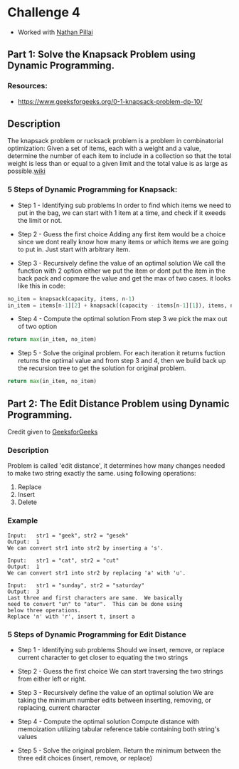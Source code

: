 # Challenge 4
* Worked with [Nathan Pillai](https://github.com/natepill/Graph-Theory/tree/master/Challenges)

## Part 1: Solve the Knapsack Problem using Dynamic Programming.

### Resources:
* https://www.geeksforgeeks.org/0-1-knapsack-problem-dp-10/

## Description
The knapsack problem or rucksack problem is a problem in combinatorial optimization: Given a set of items, each with a weight and a value, determine the number of each item to include in a collection so that the total weight is less than or equal to a given limit and the total value is as large as possible.[wiki](https://en.wikipedia.org/wiki/Knapsack_problem)

### 5 Steps of Dynamic Programming for Knapsack:

* Step 1 - Identifying sub problems
In order to find which items we need to put in the bag, we can start with 1 item at a time, and check if it exeeds the limit or not.

* Step 2 - Guess the first choice
Adding any first item would be a choice since we dont really know how many items or which items we are going to put in. Just start with arbitrary item.

* Step 3 - Recursively define the value of an optimal solution
We call the function with 2 option either we put the item or dont put the item in the back pack and copmare the value and get the max of two cases. it looks like this in code:
```python
no_item = knapsack(capacity, items, n-1)
in_item = items[n-1][2] + knapsack((capacity - items[n-1][1]), items, n-1)
``` 

* Step 4 - Compute the optimal solution
From step 3 we pick the max out of two option
```python
return max(in_item, no_item)
```

* Step 5 - Solve the original problem.
For each iteration it returns fuction returns the optimal value and from step 3 and 4, then we build back up the recursion tree to get the solution for original problem.
```python
return max(in_item, no_item)
```


## Part 2: The Edit Distance Problem using Dynamic Programming.
Credit given to [GeeksforGeeks](https://www.geeksforgeeks.org/edit-distance-dp-5/)

### Description
Problem is called 'edit distance', it determines how many changes needed to make two string exactly the same. using following operations:
1. Replace
2. Insert
3. Delete

### Example
```
Input:   str1 = "geek", str2 = "gesek"
Output:  1
We can convert str1 into str2 by inserting a 's'.

Input:   str1 = "cat", str2 = "cut"
Output:  1
We can convert str1 into str2 by replacing 'a' with 'u'.

Input:   str1 = "sunday", str2 = "saturday"
Output:  3
Last three and first characters are same.  We basically
need to convert "un" to "atur".  This can be done using
below three operations. 
Replace 'n' with 'r', insert t, insert a
```
### 5 Steps of Dynamic Programming for Edit Distance
* Step 1 - Identifying sub problems
Should we insert, remove, or replace current character to get closer to equating the two strings

* Step 2 - Guess the first choice
We can start traversing the two strings from either left or right.

* Step 3 - Recursively define the value of an optimal solution
We are taking the minimum number edits between inserting, removing, or replacing, current character

* Step 4 - Compute the optimal solution
Compute distance with memoization utilizing tabular reference table containing both string's values

* Step 5 - Solve the original problem.
Return the minimum between the three edit choices (insert, remove, or replace)

